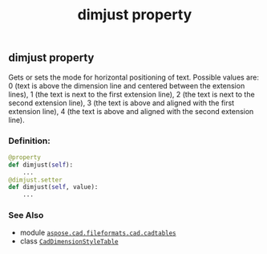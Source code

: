 ﻿---
title: dimjust property
second_title: Aspose.CAD for Python via .NET API References
description: 
type: docs
weight: 500
url: /python-net/aspose.cad.fileformats.cad.cadtables/caddimensionstyletable/dimjust/
is_root: false
---

## dimjust property


Gets or sets the mode for horizontal positioning of text.
Possible values are: 0 (text is above the dimension line and centered between the extension lines),
1 (the text is next to the first extension line), 2 (the text is next to the second extension line),
3 (the text is above and aligned with the first extension line), 4 (the text is above and aligned with the second extension line).
### Definition:
```python
@property
def dimjust(self):
    ...
@dimjust.setter
def dimjust(self, value):
    ...
```

### See Also
* module [`aspose.cad.fileformats.cad.cadtables`](../../)
* class [`CadDimensionStyleTable`](/cad/python-net/aspose.cad.fileformats.cad.cadtables/caddimensionstyletable)
